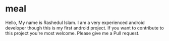 # meal
Hello, My name is Rashedul Islam. I am a very experienced android developer though this is my first android project. If you want to contribute to this project you're most welcome. Please give me a Pull request. 
